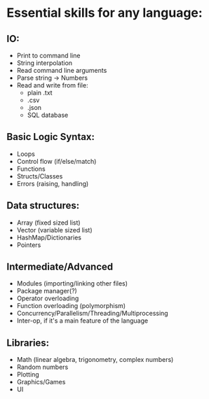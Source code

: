 # Essential skills for any language:

## IO:
- Print to command line
- String interpolation
- Read command line arguments
- Parse string -> Numbers
- Read and write from file:
    - plain .txt
    - .csv
    - .json
    - SQL database

## Basic Logic Syntax:
- Loops
- Control flow (if/else/match)
- Functions
- Structs/Classes
- Errors (raising, handling)

## Data structures:
- Array (fixed sized list)
- Vector (variable sized list)
- HashMap/Dictionaries
- Pointers

## Intermediate/Advanced
- Modules (importing/linking other files)
- Package manager(?)
- Operator overloading
- Function overloading (polymorphism)
- Concurrency/Parallelism/Threading/Multiprocessing
- Inter-op, if it's a main feature of the language

## Libraries:
- Math (linear algebra, trigonometry, complex numbers)
- Random numbers
- Plotting
- Graphics/Games
- UI
